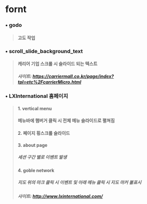 # fornt

### • godo
> #### 고도 작업
### • scroll_slide_background_text
> #### 캐리어 기업 스크롤 시 슬라이드 되는 텍스트 
> ##### 사이트: https://carriermall.co.kr/page/index?tpl=etc%2FcarrierMicro.html
### • LXInternational 홈페이지
> #### 1. vertical menu
> #### 메뉴바에 햄버거 클릭 시 전체 메뉴 슬라이드로 펼쳐짐
> #### 2. 페이지 횡스크롤 슬라이드 
> #### 3. about page
> ##### 세션 구간 별로 이벤트 발생
> #### 4. goble network
> ##### 지도 위의 마크 클릭 시 이벤트 및 아래 메뉴 클릭 시 지도 마커 불표시
> ##### 사이트: http://www.lxinternational.com/